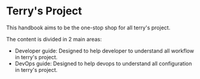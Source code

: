 # Terry's Project

This handbook aims to be the one-stop shop for all terry's project.

The content is divided in 2 main areas:

- Developer guide: Designed to help developer to understand all workflow in terry's project.
- DevOps guide: Designed to help devops to understand all configuration in terry's project.
